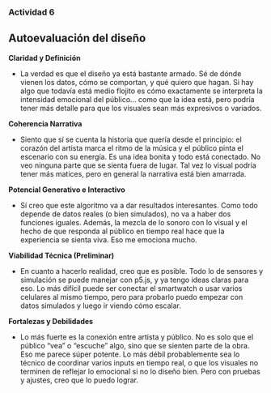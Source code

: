 ### Actividad 6

## Autoevaluación del diseño

**Claridad y Definición**
- La verdad es que el diseño ya está bastante armado. Sé de dónde vienen los datos, cómo se comportan, y qué quiero que hagan. Si hay algo que todavía está medio flojito es cómo
exactamente se interpreta la intensidad emocional del público… como que la idea está, pero podría tener más detalle para que los visuales sean más expresivos o variados.

**Coherencia Narrativa**
- Siento que sí se cuenta la historia que quería desde el principio: el corazón del artista marca el ritmo de la música y el público pinta el escenario con su energía. Es una idea
bonita y todo está conectado. No veo ninguna parte que se sienta fuera de lugar. Tal vez lo visual podría tener más matices, pero en general la narrativa está bien amarrada.

**Potencial Generativo e Interactivo**
- Sí creo que este algoritmo va a dar resultados interesantes. Como todo depende de datos reales (o bien simulados), no va a haber dos funciones iguales. Además, la mezcla de lo
sonoro con lo visual y el hecho de que responda al público en tiempo real hace que la experiencia se sienta viva. Eso me emociona mucho.

**Viabilidad Técnica (Preliminar)**
- En cuanto a hacerlo realidad, creo que es posible. Todo lo de sensores y simulación se puede manejar con p5.js, y ya tengo ideas claras para eso. Lo más difícil puede ser conectar
el smartwatch o usar varios celulares al mismo tiempo, pero para probarlo puedo empezar con datos simulados y luego ir viendo cómo escalar.

**Fortalezas y Debilidades**
- Lo más fuerte es la conexión entre artista y público. No es solo que el público “vea” o “escuche” algo, sino que se sienten parte de la obra. Eso me parece súper potente. Lo más
débil probablemente sea lo técnico de coordinar varios inputs en tiempo real, o que los visuales no terminen de reflejar lo emocional si no lo diseño bien. Pero con pruebas y ajustes, 
creo que lo puedo lograr.





















































































